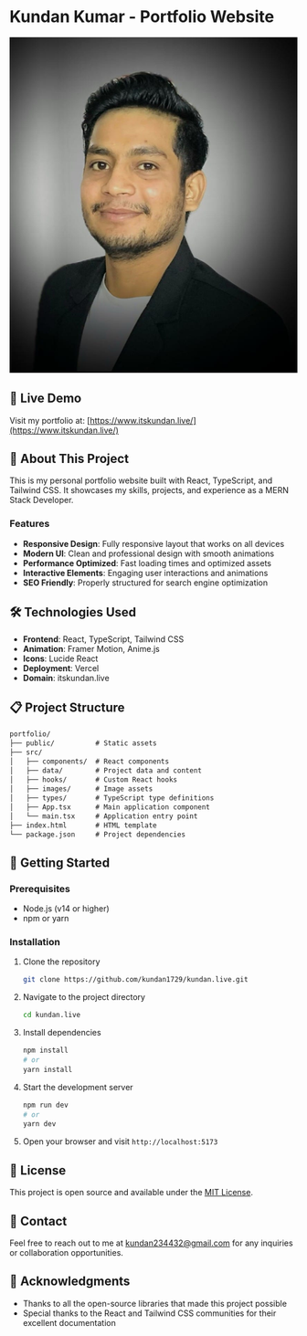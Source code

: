 # Kundan Kumar - Portfolio Website

![Portfolio Preview](src/images/kundanPC.jpg)

## 🌟 Live Demo

Visit my portfolio at: [https://www.itskundan.live/](https://www.itskundan.live/)

## 🚀 About This Project

This is my personal portfolio website built with React, TypeScript, and Tailwind CSS. It showcases my skills, projects, and experience as a MERN Stack Developer.

### Features

- **Responsive Design**: Fully responsive layout that works on all devices
- **Modern UI**: Clean and professional design with smooth animations
- **Performance Optimized**: Fast loading times and optimized assets
- **Interactive Elements**: Engaging user interactions and animations
- **SEO Friendly**: Properly structured for search engine optimization

## 🛠️ Technologies Used

- **Frontend**: React, TypeScript, Tailwind CSS
- **Animation**: Framer Motion, Anime.js
- **Icons**: Lucide React
- **Deployment**: Vercel
- **Domain**: itskundan.live

## 📋 Project Structure

```
portfolio/
├── public/          # Static assets
├── src/
│   ├── components/  # React components
│   ├── data/        # Project data and content
│   ├── hooks/       # Custom React hooks
│   ├── images/      # Image assets
│   ├── types/       # TypeScript type definitions
│   ├── App.tsx      # Main application component
│   └── main.tsx     # Application entry point
├── index.html       # HTML template
└── package.json     # Project dependencies
```

## 🚀 Getting Started

### Prerequisites

- Node.js (v14 or higher)
- npm or yarn

### Installation

1. Clone the repository
   ```bash
   git clone https://github.com/kundan1729/kundan.live.git
   ```

2. Navigate to the project directory
   ```bash
   cd kundan.live
   ```

3. Install dependencies
   ```bash
   npm install
   # or
   yarn install
   ```

4. Start the development server
   ```bash
   npm run dev
   # or
   yarn dev
   ```

5. Open your browser and visit `http://localhost:5173`

## 📝 License

This project is open source and available under the [MIT License](LICENSE).

## 📧 Contact

Feel free to reach out to me at [kundan234432@gmail.com](mailto:kundan234432@gmail.com) for any inquiries or collaboration opportunities.

## 🙏 Acknowledgments

- Thanks to all the open-source libraries that made this project possible
- Special thanks to the React and Tailwind CSS communities for their excellent documentation 